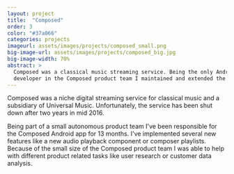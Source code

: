 ```yaml
---
layout: project
title:  "Composed"
order: 3
color: "#37a066"
categories: projects
imageurl: assets/images/projects/composed_small.png
big-image-url: assets/images/projects/composed_big.jpg
big-image-width: 70%
abstract: >
  Composed was a classical music streaming service. Being the only Android
  developer in the Composed product team I maintained and extended the app for 13 months.
---
```

Composed was a niche digital streaming service for classical music and a subsidiary of Universal Music. Unfortunately, the service has been shut down after two years in mid 2016.

Being part of a small autonomous product team I've been responsible for the Composed Android app for 13 months.
I've implemented several new features like a new audio playback component or composer playlists.
Because of the small size of the Composed product team I was able to help with different
product related tasks like user research or customer data analysis.
